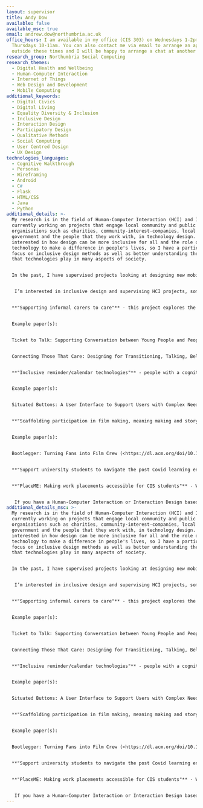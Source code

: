 ```yaml
---
layout: supervisor
title: Andy Dow
available: false
available_msc: true
email: andrew.dow@northumbria.ac.uk
office_hours: I am available in my office (CIS 303) on Wednesdays 1-2pm and
  Thursdays 10-11am. You can also contact me via email to arrange an appointment
  outside these times and I will be happy to arrange a chat at another time.
research_group: Northumbria Social Computing
research_themes:
  - Digital Health and Wellbeing
  - Human-Computer Interaction
  - Internet of Things
  - Web Design and Development
  - Mobile Computing
additional_keywords:
  - Digital Civics
  - Digital Living
  - Equality Diversity & Inclusion
  - Inclusive Design
  - Interaction Design
  - Participatory Design
  - Qualitative Methods
  - Social Computing
  - User Centred Design
  - UX Design
technologies_languages:
  - Cognitive Walkthrough
  - Personas
  - Wireframing
  - Android
  - C#
  - Flask
  - HTML/CSS
  - Java
  - Python
additional_details: >-
  My research is in the field of Human-Computer Interaction (HCI) and I am
  currently working on projects that engage local community and public sector
  organisations such as charities, community-interest-companies, local
  government and the people that they work with, in technology design. I am
  interested in how design can be more inclusive for all and the role of
  technology to make a difference in people's lives, so I have a particular
  focus on inclusive design methods as well as better understanding the role
  that technologies play in many aspects of society.


  In the past, I have supervised projects looking at designing new mobile applications supporting people and their support workers/families with their health or wellbeing, or designing new ways to deliver public or charity services in new and innovative ways. Other topics I have supervised include investigations into using IoT technologies to improve citizen experience of the urban environment and NLP projects assessing public opinion about particular issues.


   I’m interested in inclusive design and supervising HCI projects, some projects of interest to me include:


  **"Supporting informal carers to care"** - this project explores the role of technology to help informal carers (a role increasingly people are having to do for their older friends and family, often while juggling busy lives) to care for loved ones.


  Example paper(s):


  Ticket to Talk: Supporting Conversation between Young People and People with Dementia through Digital Media (<https://dl.acm.org/doi/10.1145/3173574.3173949>)


  Connecting Those That Care: Designing for Transitioning, Talking, Belonging and Escaping (<https://dl.acm.org/doi/10.1145/3025453.3025715>)


  **"Inclusive reminder/calendar technologies"** - people with a cognitive impairment or learning disability may struggle to use existing calendar applications or reminder tech. From innovative conversational agent use (Alexa, Google Home) to more intuitive, visual ways of reminding people about important events, this project explores how can we design a more inclusive way of keeping people on top of their schedule.


  Example paper(s):


  Situated Buttons: A User Interface to Support Users with Complex Needs and Promote Independent Living (<https://dl.acm.org/doi/10.1145/3411763.3451828>)


  **"Scaffolding participation in film making, meaning making and story telling."** - stories are everywhere and digital film is a fantastic medium for communicating ideas and capturing the voice of citizens in society. This project explores the use of digital tech in demystifying and supporting the process of capturing and telling stories that matter in new and innovative ways. We all have access to digital tools for capturing and sharing video in a variety of ways, how can this be used to impact society and make positive change for good?


  Example paper(s):


  Bootlegger: Turning Fans into Film Crew (<https://dl.acm.org/doi/10.1145/2702123.2702229>)


  **"Support university students to navigate the post Covid learning environment"** - Increasingly our online learning platforms like Blackboard do more and more for us including providing analytics about student engagement. This project explores the limits of such technology helping students track/record their own engagement, engage in modern online learning environments (commenting on lecture videos, etc.) and provide connection and support for each other.


  **"PlaceME: Making work placements accessible for CIS students"** - We know that an industry placement year as part of your degree is extremely valuable, yet not all students are able to do one. There are many challenges to address, how to find them, where to find advice on securing them, understanding the related processes and getting guidance about them. And there are many more challenges once on placement. This project explores simple digital solutions to make placement opportunities more legible and accessible to all.


   If you have a Human-Computer Interaction or Interaction Design based project idea in mind I would be very happy to discuss that with you. Equally, if you are interested in working with local charity organisations or thinking along the lines of any of the themes and keywords above, I would be keen to hear your ideas and help you to develop them further, so do get in touch (andrew.dow@northumbria.ac.uk)
additional_details_msc: >-
  My research is in the field of Human-Computer Interaction (HCI) and I am
  currently working on projects that engage local community and public sector
  organisations such as charities, community-interest-companies, local
  government and the people that they work with, in technology design. I am
  interested in how design can be more inclusive for all and the role of
  technology to make a difference in people's lives, so I have a particular
  focus on inclusive design methods as well as better understanding the role
  that technologies play in many aspects of society.


  In the past, I have supervised projects looking at designing new mobile applications supporting people and their support workers/families with their health or wellbeing, or designing new ways to deliver public or charity services in new and innovative ways. Other topics I have supervised include investigations into using IoT technologies to improve citizen experience of the urban environment and NLP projects assessing public opinion about particular issues.


   I’m interested in inclusive design and supervising HCI projects, some projects of interest to me include:


  **"Supporting informal carers to care"** - this project explores the role of technology to help informal carers (a role increasingly people are having to do for their older friends and family, often while juggling busy lives) to care for loved ones.


  Example paper(s):


  Ticket to Talk: Supporting Conversation between Young People and People with Dementia through Digital Media (<https://dl.acm.org/doi/10.1145/3173574.3173949>)


  Connecting Those That Care: Designing for Transitioning, Talking, Belonging and Escaping (<https://dl.acm.org/doi/10.1145/3025453.3025715>)


  **"Inclusive reminder/calendar technologies"** - people with a cognitive impairment or learning disability may struggle to use existing calendar applications or reminder tech. From innovative conversational agent use (Alexa, Google Home) to more intuitive, visual ways of reminding people about important events, this project explores how can we design a more inclusive way of keeping people on top of their schedule.


  Example paper(s):


  Situated Buttons: A User Interface to Support Users with Complex Needs and Promote Independent Living (<https://dl.acm.org/doi/10.1145/3411763.3451828>)


  **"Scaffolding participation in film making, meaning making and story telling."** - stories are everywhere and digital film is a fantastic medium for communicating ideas and capturing the voice of citizens in society. This project explores the use of digital tech in demystifying and supporting the process of capturing and telling stories that matter in new and innovative ways. We all have access to digital tools for capturing and sharing video in a variety of ways, how can this be used to impact society and make positive change for good?


  Example paper(s):


  Bootlegger: Turning Fans into Film Crew (<https://dl.acm.org/doi/10.1145/2702123.2702229>)


  **"Support university students to navigate the post Covid learning environment"** - Increasingly our online learning platforms like Blackboard do more and more for us including providing analytics about student engagement. This project explores the limits of such technology helping students track/record their own engagement, engage in modern online learning environments (commenting on lecture videos, etc.) and provide connection and support for each other.


  **"PlaceME: Making work placements accessible for CIS students"** - We know that an industry placement year as part of your degree is extremely valuable, yet not all students are able to do one. There are many challenges to address, how to find them, where to find advice on securing them, understanding the related processes and getting guidance about them. And there are many more challenges once on placement. This project explores simple digital solutions to make placement opportunities more legible and accessible to all.


   If you have a Human-Computer Interaction or Interaction Design based project idea in mind I would be very happy to discuss that with you. Equally, if you are interested in working with local charity organisations or thinking along the lines of any of the themes and keywords above, I would be keen to hear your ideas and help you to develop them further, so do get in touch (andrew.dow@northumbria.ac.uk)
---
```

